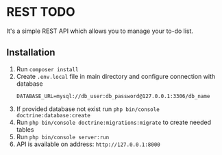 # REST TODO

It's a simple REST API which allows you to manage your to-do list.

## Installation

1. Run `composer install`
2. Create `.env.local` file in main directory and configure connection with database
    ```
    DATABASE_URL=mysql://db_user:db_password@127.0.0.1:3306/db_name
    ```
3. If provided database not exist run `php bin/console doctrine:database:create`
4. Run `php bin/console doctrine:migrations:migrate` to create needed tables
3. Run `php bin/console server:run`
4. API is available on address: `http://127.0.0.1:8000`